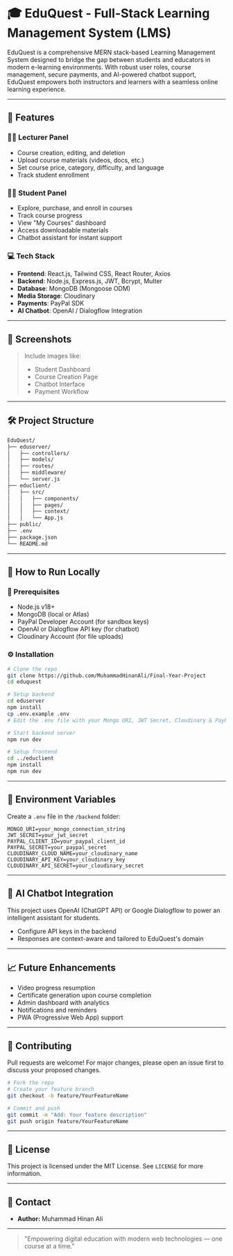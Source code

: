 # 🎓 EduQuest - Full-Stack Learning Management System (LMS)

EduQuest is a comprehensive MERN stack-based Learning Management System designed to bridge the gap between students and educators in modern e-learning environments. With robust user roles, course management, secure payments, and AI-powered chatbot support, EduQuest empowers both instructors and learners with a seamless online learning experience.

---

## 🚀 Features

### 🧑‍🏫 Lecturer Panel
- Course creation, editing, and deletion
- Upload course materials (videos, docs, etc.)
- Set course price, category, difficulty, and language
- Track student enrollment

### 🧑‍🎓 Student Panel
- Explore, purchase, and enroll in courses
- Track course progress
- View "My Courses" dashboard
- Access downloadable materials
- Chatbot assistant for instant support

### 💻 Tech Stack
- **Frontend**: React.js, Tailwind CSS, React Router, Axios
- **Backend**: Node.js, Express.js, JWT, Bcrypt, Multer
- **Database**: MongoDB (Mongoose ODM)
- **Media Storage**: Cloudinary
- **Payments**: PayPal SDK
- **AI Chatbot**: OpenAI / Dialogflow Integration

---

## 📸 Screenshots

> Include images like:
> - Student Dashboard
> - Course Creation Page
> - Chatbot Interface
> - Payment Workflow

---

## 🛠️ Project Structure

```bash
EduQuest/
├── eduserver/
│   ├── controllers/
│   ├── models/
│   ├── routes/
│   ├── middleware/
│   └── server.js
├── educlient/
│   ├── src/
│   │   ├── components/
│   │   ├── pages/
│   │   ├── context/
│   │   └── App.js
├── public/
├── .env
├── package.json
└── README.md
```

---

## 🧪 How to Run Locally

### 🔧 Prerequisites
- Node.js v18+
- MongoDB (local or Atlas)
- PayPal Developer Account (for sandbox keys)
- OpenAI or Dialogflow API key (for chatbot)
- Cloudinary Account (for file uploads)

### ⚙️ Installation

```bash
# Clone the repo
git clone https://github.com/MuhammadHinanAli/Final-Year-Project
cd eduquest

# Setup backend
cd eduserver
npm install
cp .env.example .env
# Edit the .env file with your Mongo URI, JWT Secret, Cloudinary & PayPal keys

# Start backend server
npm run dev

# Setup frontend
cd ../educlient
npm install
npm run dev
```

---

## 🔐 Environment Variables

Create a `.env` file in the `/backend` folder:

```env
MONGO_URI=your_mongo_connection_string
JWT_SECRET=your_jwt_secret
PAYPAL_CLIENT_ID=your_paypal_client_id
PAYPAL_SECRET=your_paypal_secret
CLOUDINARY_CLOUD_NAME=your_cloudinary_name
CLOUDINARY_API_KEY=your_cloudinary_key
CLOUDINARY_API_SECRET=your_cloudinary_secret
```

---

## 🧠 AI Chatbot Integration

This project uses OpenAI (ChatGPT API) or Google Dialogflow to power an intelligent assistant for students.

- Configure API keys in the backend
- Responses are context-aware and tailored to EduQuest's domain

---

## 📈 Future Enhancements

- Video progress resumption
- Certificate generation upon course completion
- Admin dashboard with analytics
- Notifications and reminders
- PWA (Progressive Web App) support

---

## 🤝 Contributing

Pull requests are welcome! For major changes, please open an issue first to discuss your proposed changes.

```bash
# Fork the repo
# Create your feature branch
git checkout -b feature/YourFeatureName

# Commit and push
git commit -m "Add: Your feature description"
git push origin feature/YourFeatureName
```

---

## 📜 License

This project is licensed under the MIT License. See `LICENSE` for more information.

---

## 📧 Contact

- **Author:** Muhammad Hinan Ali

---

> "Empowering digital education with modern web technologies — one course at a time."
